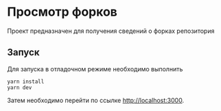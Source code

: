 # Просмотр форков

Проект предназначен для получения сведений о форках репозитория

## Запуск

Для запуска в отладочном режиме необходимо выполнить

```
yarn install
yarn dev
```

Затем необходимо перейти по ссылке [http://localhost:3000](http://localhost:3000).